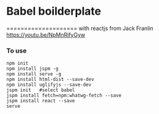 # Babel boilderplate 
====================
with reactjs from Jack Franlin https://youtu.be/NpMnRifyGyw

### To use
```
npm init
npm install jspm -g
npm install serve -g
npm install html-dist --save-dev
npm install uglifyjs --save-dev
jspm init   #select babel
jspm install fetch=npm:whatwg-fetch --save
jspm install react --save
serve
